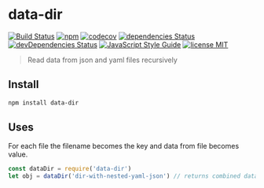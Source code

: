 # data-dir

[![Build Status](https://travis-ci.com/mohitsinghs/data-dir.svg)](https://travis-ci.com/mohitsinghs/data-dir)
[![npm](https://badge.fury.io/js/data-dir.svg)](http://badge.fury.io/js/data-dir)
[![codecov](https://codecov.io/gh/mohitsinghs/data-dir/branch/master/graph/badge.svg)](https://codecov.io/gh/mohitsinghs/data-dir)
[![dependencies Status](https://david-dm.org/mohitsinghs/data-dir/status.svg)](https://david-dm.org/mohitsinghs/data-dir)
[![devDependencies Status](https://david-dm.org/mohitsinghs/data-dir/dev-status.svg)](https://david-dm.org/mohitsinghs/data-dir?type=dev)
[![JavaScript Style Guide](https://img.shields.io/badge/code_style-standard-brightgreen.svg)](https://standardjs.com)
[![license MIT](https://img.shields.io/badge/license-MIT-brightgreen.svg)](https://github.com/mohitsinghs/mohitsinghs.github.io/blob/source/LICENSE)

> Read data from json and yaml files recursively

## Install

```sh
npm install data-dir
```

## Uses

For each file the filename becomes the key and data from file becomes value.

```js
const dataDir = require('data-dir')
let obj = dataDir('dir-with-nested-yaml-json') // returns combined data
```
